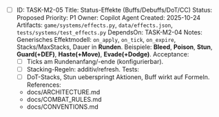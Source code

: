 - [ ] ID: TASK-M2-05
  Title: Status-Effekte (Buffs/Debuffs/DoT/CC)
  Status: Proposed
  Priority: P1
  Owner: Copilot Agent
  Created: 2025-10-24
  Artifacts: `game/systems/effects.py`, `data/effects.json`, `tests/systems/test_effects.py`
  DependsOn: TASK-M2-04
  Notes:
  Generisches Effektmodell: `on_apply`, `on_tick`, `on_expire`, Stacks/MaxStacks, Dauer in **Runden**. Beispiele: **Bleed**, **Poison**, **Stun**, **Guard(+DEF)**, **Haste(+Move)**, **Evade(+Dodge)**.
  Acceptance:
  - [ ] Ticks am Rundenanfang/-ende (konfigurierbar).
  - [ ] Stacking-Regeln: additiv/refresh.
  Tests:
  - [ ] DoT-Stacks, Stun ueberspringt Aktionen, Buff wirkt auf Formeln.
  References:
  - docs/ARCHITECTURE.md
  - docs/COMBAT_RULES.md
  - docs/CONVENTIONS.md
